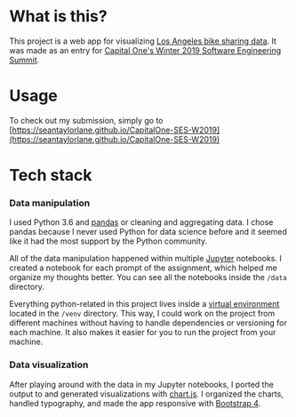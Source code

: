 # What is this?
This project is a web app for visualizing [Los Angeles bike sharing data](https://bikeshare.metro.net/about/data/). It was made as an entry for [Capital One's Winter 2019 Software Engineering Summit](https://www.mindsumo.com/contests/bikeshare-data).

# Usage
To check out my submission, simply go to [https://seantaylorlane.github.io/CapitalOne-SES-W2019](https://seantaylorlane.github.io/CapitalOne-SES-W2019)

# Tech stack
### Data manipulation
I used Python 3.6 and [pandas](https://pandas.pydata.org/) or cleaning and aggregating data. I chose pandas because I never used Python for data science before and it seemed like it had the most support by the Python community.

All of the data manipulation happened within multiple [Jupyter](http://jupyter.org/) notebooks. I created a notebook for each prompt of the assignment, which helped me organize my thoughts better. You can see all the notebooks inside the `/data` directory.

Everything python-related in this project lives inside a [virtual environment](https://docs.python.org/3/tutorial/venv.html) located in the `/venv` directory. This way, I could work on the project from different machines without having to handle dependencies or versioning for each machine. It also makes it easier for you to run the project from your machine. 

### Data visualization
After playing around with the data in my Jupyter notebooks, I ported the output to and generated visualizations with [chart.js](http://www.chartjs.org/). I organized the charts, handled typography, and made the app responsive with [Bootstrap 4](https://getbootstrap.com/).
